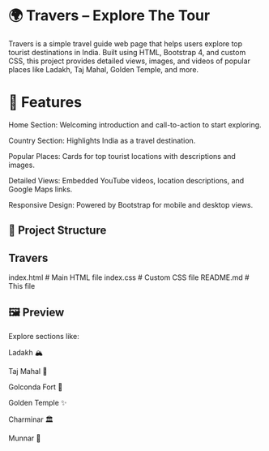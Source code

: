 # 🌍 Travers – Explore The Tour
Travers is a simple travel guide web page that helps users explore top tourist destinations in India. Built using HTML, Bootstrap 4, and custom CSS, this project provides detailed views, images, and videos of popular places like Ladakh, Taj Mahal, Golden Temple, and more.

# 🚀 Features
Home Section: Welcoming introduction and call-to-action to start exploring.

Country Section: Highlights India as a travel destination.

Popular Places: Cards for top tourist locations with descriptions and images.

Detailed Views: Embedded YouTube videos, location descriptions, and Google Maps links.

Responsive Design: Powered by Bootstrap for mobile and desktop views.

## 📁 Project Structure
## Travers

index.html # Main HTML file
index.css  # Custom CSS file
README.md  # This file

## 🖼️ Preview
Explore sections like:

Ladakh 🏔️

Taj Mahal 🕌

Golconda Fort 🏰

Golden Temple ✨

Charminar 🏛️

Munnar 🌿
